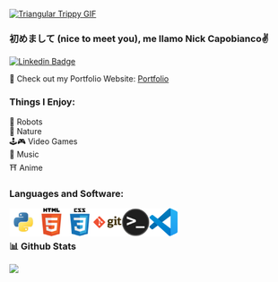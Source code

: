 [![Triangular Trippy GIF](https://github.com/NickCapobianco/NickCapobianco/blob/main/Resources/trippy_gif.gif)](https://www.youtube.com/watch?v=ztVV54sPOns) 

### 初めまして (nice to meet you), me llamo Nick Capobianco✌️
[![Linkedin Badge](https://img.shields.io/badge/-nickcapobianco-blue?style=flat-square&logo=Linkedin&logoColor=white&link=https://www.linkedin.com/in/nickacapobianco/)](https://www.linkedin.com/in/nickacapobianco/)

💼 Check out my Portfolio Website: [Portfolio](https://nickcapobianco.github.io/)

### Things I Enjoy:
🤖 Robots
<br>
🌲 Nature
<br>
🕹🎮 Video Games
<br>
🎸 Music
<br>
⛩️ Anime
<br>

### Languages and Software: 
<img align="left" alt="Python" width="50px" src="https://raw.githubusercontent.com/github/explore/80688e429a7d4ef2fca1e82350fe8e3517d3494d/topics/python/python.png" />
<img align="left" alt="HTML5" width="50px" src="https://raw.githubusercontent.com/github/explore/80688e429a7d4ef2fca1e82350fe8e3517d3494d/topics/html/html.png" />
<img align="left" alt="CSS3" width="50px" src="https://raw.githubusercontent.com/github/explore/80688e429a7d4ef2fca1e82350fe8e3517d3494d/topics/css/css.png" />
<img align="left" alt="Git" width="50px" src="https://raw.githubusercontent.com/github/explore/80688e429a7d4ef2fca1e82350fe8e3517d3494d/topics/git/git.png" />
<img align="left" alt="Bash" width="50px" src="https://raw.githubusercontent.com/github/explore/80688e429a7d4ef2fca1e82350fe8e3517d3494d/topics/terminal/terminal.png" />
<img align="left" alt="Visual Studio Code" width="50px" src="https://raw.githubusercontent.com/github/explore/80688e429a7d4ef2fca1e82350fe8e3517d3494d/topics/visual-studio-code/visual-studio-code.png" />

<br>
<br>

### 📊 Github Stats
<p>
	<a href="https://gitstats.me/nickcapobianco" target="_blank">
		<img src="https://github-readme-stats.vercel.app/api?username=nickcapobianco&&show_icons=true&hi&theme=dark&count_private=true&include_all_commits=true">
	</a>
</p>